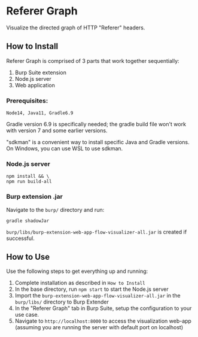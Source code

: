 
# Referer Graph

Visualize the directed graph of HTTP "Referer" headers.

## How to Install

Referer Graph is comprised of 3 parts that work together sequentially:

1. Burp Suite extension
2. Node.js server
3. Web application

### Prerequisites:
```
Node14, Java11, Gradle6.9
```

Gradle version 6.9 is specifically needed; the gradle build file won't work with version 7 and some earlier versions.

"sdkman" is a convenient way to install specific Java and Gradle versions. On Windows, you can use WSL to use sdkman.

### Node.js server
```
npm install && \
npm run build-all
```

### Burp extension .jar

Navigate to the `burp/` directory and run:
```
gradle shadowJar
```

`burp/libs/burp-extension-web-app-flow-visualizer-all.jar` is created if successful.

## How to Use

Use the following steps to get everything up and running:

1. Complete installation as described in `How to Install`
2. In the base directory, run `npm start` to start the Node.js server
3. Import the `burp-extension-web-app-flow-visualizer-all.jar` in the `burp/libs/` directory to Burp Extender
4. In the "Referer Graph" tab in Burp Suite, setup the configuration to your use case.
5. Navigate to `http://localhost:8000` to access the visualization web-app (assuming you are running the server with default port on localhost)
